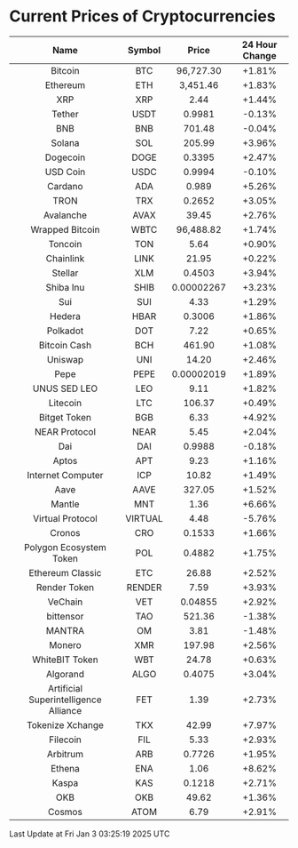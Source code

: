 # Current Prices of Cryptocurrencies

| Name | Symbol | Price | 24 Hour Change |
| :---: |:---:| :---: | :---: |
| Bitcoin | BTC | 96,727.30 | +1.81% |
| Ethereum | ETH | 3,451.46 | +1.83% |
| XRP | XRP | 2.44 | +1.44% |
| Tether | USDT | 0.9981 | -0.13% |
| BNB | BNB | 701.48 | -0.04% |
| Solana | SOL | 205.99 | +3.96% |
| Dogecoin | DOGE | 0.3395 | +2.47% |
| USD Coin | USDC | 0.9994 | -0.10% |
| Cardano | ADA | 0.989 | +5.26% |
| TRON | TRX | 0.2652 | +3.05% |
| Avalanche | AVAX | 39.45 | +2.76% |
| Wrapped Bitcoin | WBTC | 96,488.82 | +1.74% |
| Toncoin | TON | 5.64 | +0.90% |
| Chainlink | LINK | 21.95 | +0.22% |
| Stellar | XLM | 0.4503 | +3.94% |
| Shiba Inu | SHIB | 0.00002267 | +3.23% |
| Sui | SUI | 4.33 | +1.29% |
| Hedera | HBAR | 0.3006 | +1.86% |
| Polkadot | DOT | 7.22 | +0.65% |
| Bitcoin Cash | BCH | 461.90 | +1.08% |
| Uniswap | UNI | 14.20 | +2.46% |
| Pepe | PEPE | 0.00002019 | +1.89% |
| UNUS SED LEO | LEO | 9.11 | +1.82% |
| Litecoin | LTC | 106.37 | +0.49% |
| Bitget Token | BGB | 6.33 | +4.92% |
| NEAR Protocol | NEAR | 5.45 | +2.04% |
| Dai | DAI | 0.9988 | -0.18% |
| Aptos | APT | 9.23 | +1.16% |
| Internet Computer | ICP | 10.82 | +1.49% |
| Aave | AAVE | 327.05 | +1.52% |
| Mantle | MNT | 1.36 | +6.66% |
| Virtual Protocol | VIRTUAL | 4.48 | -5.76% |
| Cronos | CRO | 0.1533 | +1.66% |
| Polygon Ecosystem Token | POL | 0.4882 | +1.75% |
| Ethereum Classic | ETC | 26.88 | +2.52% |
| Render Token | RENDER | 7.59 | +3.93% |
| VeChain | VET | 0.04855 | +2.92% |
| bittensor | TAO | 521.36 | -1.38% |
| MANTRA | OM | 3.81 | -1.48% |
| Monero | XMR | 197.98 | +2.56% |
| WhiteBIT Token | WBT | 24.78 | +0.63% |
| Algorand | ALGO | 0.4075 | +3.04% |
| Artificial Superintelligence Alliance | FET | 1.39 | +2.73% |
| Tokenize Xchange | TKX | 42.99 | +7.97% |
| Filecoin | FIL | 5.33 | +2.93% |
| Arbitrum | ARB | 0.7726 | +1.95% |
| Ethena | ENA | 1.06 | +8.62% |
| Kaspa | KAS | 0.1218 | +2.71% |
| OKB | OKB | 49.62 | +1.36% |
| Cosmos | ATOM | 6.79 | +2.91% |

Last Update at Fri Jan  3 03:25:19 2025 UTC